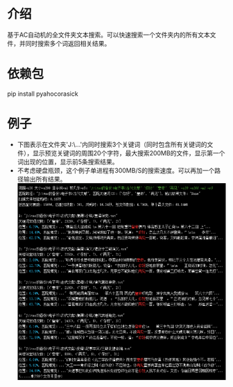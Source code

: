 # 介绍
基于AC自动机的全文件夹文本搜索。可以快速搜索一个文件夹内的所有文本文件，并同时搜索多个词返回相关结果。
# 依赖包
pip install pyahocorasick
# 例子
- 下图表示在文件夹'J:\\...'内同时搜索3个关键词（同时包含所有关键词的文件），显示预览关键词的周围20个字符，最大搜索200MB的文件，显示第一个词出现的位置，显示前5条搜索结果。
- 不考虑硬盘瓶颈，这个例子单进程有300MB/S的搜索速度。可以再加一个路径输出所有结果。
![1pic](pictures/1.png)